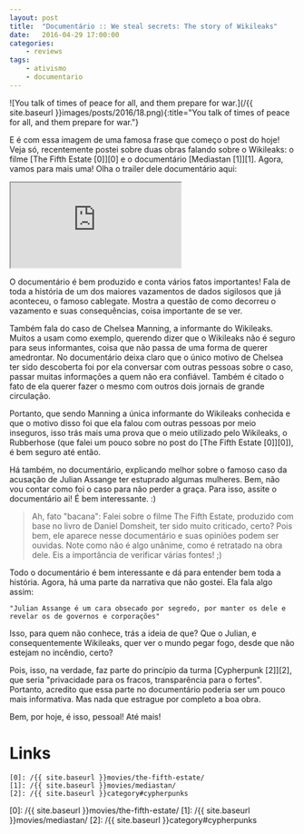 ```yaml
---
layout: post
title:	"Documentário :: We steal secrets: The story of Wikileaks"
date:	2016-04-29 17:00:00
categories:
    - reviews
tags:
    - ativismo
    - documentario
---
```


![You talk of times of peace for all, and them prepare for war.](/{{ site.baseurl }}images/posts/2016/18.png){:title="You talk of times of peace for all, and them prepare for war."}

E é com essa imagem de uma famosa frase que começo o post do hoje! Veja só, recentemente postei sobre duas obras falando sobre o Wikileaks: o filme [The Fifth Estate \[0\]][0] e o documentário [Mediastan \[1\]][1]. Agora, vamos para mais uma! Olha o trailer dele documentário aqui:

<iframe src="https://youtube.com/embed/5P5H-XBLk9c" allowfullscreen></iframe>

O documentário é bem produzido e conta vários fatos importantes! Fala de toda a história de um dos maiores vazamentos de dados sigilosos que já aconteceu, o famoso cablegate. Mostra a questão de como decorreu o vazamento e suas consequências, coisa importante de se ver.

Também fala do caso de Chelsea Manning, a informante do Wikileaks. Muitos a usam como exemplo, querendo dizer que o Wikileaks não é seguro para seus informantes, coisa que não passa de uma forma de querer amedrontar. No documentário deixa claro que o único motivo de Chelsea ter sido descoberta foi por ela conversar com outras pessoas sobre o caso, passar muitas informações a quem não era confiável. Também é citado o fato de ela querer fazer o mesmo com outros dois jornais de grande circulação.

Portanto, que sendo Manning a única informante do Wikileaks conhecida e que o motivo disso foi que ela falou com outras pessoas por meio inseguros, isso trás mais uma prova que o meio utilizado pelo Wikileaks, o Rubberhose (que falei um pouco sobre no post do [The Fifth Estate \[0\]][0]), é bem seguro até então.

Há também, no documentário, explicando melhor sobre o famoso caso da acusação de Julian Assange ter estuprado algumas mulheres. Bem, não vou contar como foi o caso para não perder a graça. Para isso, assite o documentário ai! É bem interessante. :)

> Ah, fato "bacana": Falei sobre o filme The Fifth Estate, produzido com base no livro de Daniel Domsheit, ter sido muito criticado, certo? Pois bem, ele aparece nesse documentário e suas opiniões podem ser ouvidas. Note como não é algo unânime, como é retratado na obra dele. Eis a importância de verificar várias fontes! ;)

Todo o documentário é bem interessante e dá para entender bem toda a história. Agora, há uma parte da narrativa que não gostei. Ela fala algo assim:

~~~
"Julian Assange é um cara obsecado por segredo, por manter os dele e revelar os de governos e corporações"
~~~

Isso, para quem não conhece, trás a ideia de que? Que o Julian, e consequentemente Wikileaks, quer ver o mundo pegar fogo, desde que não estejam no incêndio, certo?

Pois, isso, na verdade, faz parte do princípio da turma [Cypherpunk \[2\]][2], que seria "privacidade para os fracos, transparência para o fortes". Portanto, acredito que essa parte no documentário poderia ser um pouco mais informativa. Mas nada que estrague por completo a boa obra.

Bem, por hoje, é isso, pessoal! Até mais!

# Links

~~~
[0]: /{{ site.baseurl }}movies/the-fifth-estate/
[1]: /{{ site.baseurl }}movies/mediastan/
[2]: /{{ site.baseurl }}category#cypherpunks
~~~

[0]: /{{ site.baseurl }}movies/the-fifth-estate/
[1]: /{{ site.baseurl }}movies/mediastan/
[2]: /{{ site.baseurl }}category#cypherpunks
